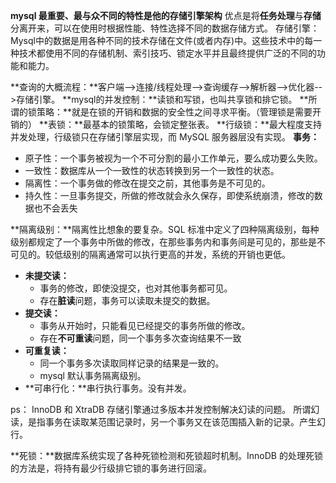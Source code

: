 **mysql 最重要、最与众不同的特性是他的存储引擎架构**
优点是将**任务处理**与**存储**分离开来，可以在使用时根据性能、特性选择不同的数据存储方式。
存储引擎：Mysql中的数据是用各种不同的技术存储在文件(或者内存)中。这些技术中的每一种技术都使用不同的存储机制、索引技巧、锁定水平并且最终提供广泛的不同的功能和能力。
 
 **查询的大概流程：**客户端-->连接/线程处理-->查询缓存-->解析器-->优化器-->存储引擎。
**mysql的并发控制：**读锁和写锁，也叫共享锁和排它锁。
**所谓的锁策略：**就是在锁的开销和数据的安全性之间寻求平衡。（管理锁是需要开销的）
**表锁：**最基本的锁策略，会锁定整张表。
**行级锁：**最大程度支持并发处理，行级锁只在存储引擎层实现，而 MySQL 服务器层没有实现。
**事务：**
- 原子性：一个事务被视为一个不可分割的最小工作单元，要么成功要么失败。
- 一致性：数据库从一个一致性的状态转换到另一个一致性的状态。
- 隔离性：一个事务做的修改在提交之前，其他事务是不可见的。
- 持久性：一旦事务提交，所做的修改就会永久保存，即使系统崩溃，修改的数据也不会丢失

**隔离级别：**隔离性比想象的要复杂。SQL 标准中定义了四种隔离级别，每种级别都规定了一个事务中所做的修改，在那些事务内和事务间是可见的，那些是不可见的。较低级别的隔离通常可以执行更高的并发，系统的开销也更低。
- **未提交读：**
	- 事务的修改，即使没提交，也对其他事务都可见。
	- 存在**脏读**问题，事务可以读取未提交的数据。
- **提交读：**
	- 事务从开始时，只能看见已经提交的事务所做的修改。
	- 存在**不可重读**问题，同一个事务多次查询结果不一致
- **可重复读：**
	- 同一个事务多次读取同样记录的结果是一致的。
	- mysql 默认事务隔离级别。
- **可串行化：**串行执行事务。没有并发。

ps： InnoDB 和 XtraDB 存储引擎通过多版本并发控制解决幻读的问题。
所谓幻读，是指事务在读取某范围记录时，另一个事务又在该范围插入新的记录。产生幻行。

**死锁：**数据库系统实现了各种死锁检测和死锁超时机制。InnoDB 的处理死锁的方法是，将持有最少行级排它锁的事务进行回滚。